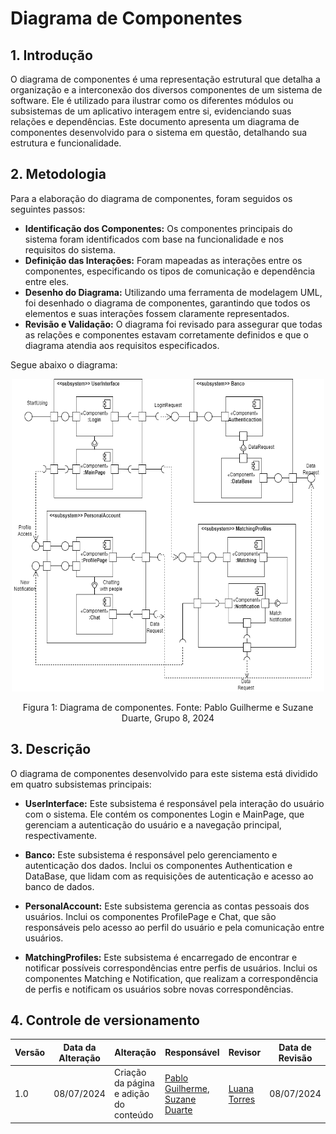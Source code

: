 # Diagrama de Componentes

## 1. Introdução

O diagrama de componentes é uma representação estrutural que detalha a organização e a interconexão dos diversos componentes de um sistema de software. Ele é utilizado para ilustrar como os diferentes módulos ou subsistemas de um aplicativo interagem entre si, evidenciando suas relações e dependências. Este documento apresenta um diagrama de componentes desenvolvido para o sistema em questão, detalhando sua estrutura e funcionalidade.

## 2. Metodologia

Para a elaboração do diagrama de componentes, foram seguidos os seguintes passos:

- **Identificação dos Componentes:** Os componentes principais do sistema foram identificados com base na funcionalidade e nos requisitos do sistema.
- **Definição das Interações:** Foram mapeadas as interações entre os componentes, especificando os tipos de comunicação e dependência entre eles.
- **Desenho do Diagrama:** Utilizando uma ferramenta de modelagem UML, foi desenhado o diagrama de componentes, garantindo que todos os elementos e suas interações fossem claramente representados.
- **Revisão e Validação:** O diagrama foi revisado para assegurar que todas as relações e componentes estavam corretamente definidos e que o diagrama atendia aos requisitos especificados.

Segue abaixo o diagrama:

<div align = "center"><img src="https://github.com/UnBArqDsw2024-1/2024.1_G8_UnBreja/blob/gh-pages/docs/assets/diagrama-atividades/DiagramaDeComponentes.png?raw=true" alt="Figura 1: Diagrama de Classes exemplo." height="500" width="500">
<p>Figura 1: Diagrama de componentes. Fonte: Pablo Guilherme e Suzane Duarte, Grupo 8, 2024</p></div>

## 3. Descrição

O diagrama de componentes desenvolvido para este sistema está dividido em quatro subsistemas principais:

- **UserInterface:** Este subsistema é responsável pela interação do usuário com o sistema. Ele contém os componentes Login e MainPage, que gerenciam a autenticação do usuário e a navegação principal, respectivamente.

- **Banco:** Este subsistema é responsável pelo gerenciamento e autenticação dos dados. Inclui os componentes Authentication e DataBase, que lidam com as requisições de autenticação e acesso ao banco de dados.

- **PersonalAccount:** Este subsistema gerencia as contas pessoais dos usuários. Inclui os componentes ProfilePage e Chat, que são responsáveis pelo acesso ao perfil do usuário e pela comunicação entre usuários.

- **MatchingProfiles:** Este subsistema é encarregado de encontrar e notificar possíveis correspondências entre perfis de usuários. Inclui os componentes Matching e Notification, que realizam a correspondência de perfis e notificam os usuários sobre novas correspondências.

## 4. Controle de versionamento

| Versão | Data da Alteração | Alteração                | Responsável                      | Revisor                              | Data de Revisão |
|--------|--------------------|--------------------------|----------------------------------|--------------------------------------|-----------------|
| 1.0    |08/07/2024         | Criação da página e adição do conteúdo | [Pablo Guilherme](https://github.com/PabloGJBS), [Suzane Duarte](https://github.com/suzaneduarte) | [Luana Torres](https://github.com/luanatorress) | 08/07/2024 |